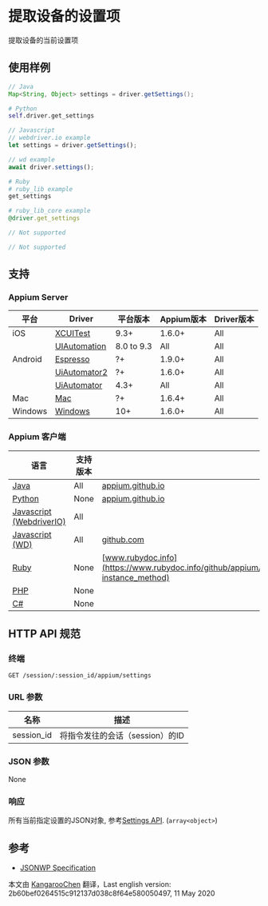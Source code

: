 # 提取设备的设置项

提取设备的当前设置项

## 使用样例

```java
// Java
Map<String, Object> settings = driver.getSettings();

```

```python
# Python
self.driver.get_settings

```

```javascript
// Javascript
// webdriver.io example
let settings = driver.getSettings();

// wd example
await driver.settings();

```

```ruby
# Ruby
# ruby_lib example
get_settings

# ruby_lib_core example
@driver.get_settings

```

```php
// Not supported
```

```csharp
// Not supported
```

## 支持


### Appium Server

| 平台    | Driver                                                   | 平台版本   | Appium版本 | Driver版本 |
|--------|----------------|------|--------------|--------------|
| iOS | [XCUITest](/docs/en/drivers/ios-xcuitest.md) | 9.3+ | 1.6.0+ | All |
|  | [UIAutomation](/docs/en/drivers/ios-uiautomation.md) | 8.0 to 9.3 | All | All |
| Android | [Espresso](/docs/en/drivers/android-espresso.md) | ?+ | 1.9.0+ | All |
|  | [UiAutomator2](/docs/en/drivers/android-uiautomator2.md) | ?+ | 1.6.0+ | All |
|  | [UiAutomator](/docs/en/drivers/android-uiautomator.md) | 4.3+ | All | All |
| Mac | [Mac](/docs/en/drivers/mac.md) | ?+ | 1.6.4+ | All |
| Windows | [Windows](/docs/en/drivers/windows.md) | 10+ | 1.6.0+ | All |

### Appium 客户端

| 语言                                                         | 支持版本 | 文档                                                         |
|--------|-------|-------------|
|[Java](https://github.com/appium/java-client/releases/latest)| All | [appium.github.io](https://appium.github.io/java-client/io/appium/java_client/HasSettings.html#getSettings--) |
|[Python](https://github.com/appium/python-client/releases/latest)| None | [appium.github.io](https://appium.github.io/python-client-sphinx/webdriver.extensions.html#webdriver.extensions.settings.Settings.get_settings) |
|[Javascript (WebdriverIO)](http://webdriver.io/index.html)| All |  |
|[Javascript (WD)](https://github.com/admc/wd/releases/latest)| All | [github.com](https://github.com/admc/wd/blob/master/lib/commands.js#L3018) |
|[Ruby](https://github.com/appium/ruby_lib/releases/latest)| None | [www.rubydoc.info](https://www.rubydoc.info/github/appium/ruby_lib_core/Appium/Core/Device#get_settings-instance_method) |
|[PHP](https://github.com/appium/php-client/releases/latest)| None |  |
|[C#](https://github.com/appium/appium-dotnet-driver/releases/latest)| None |  |


## HTTP API 规范


### 终端

`GET /session/:session_id/appium/settings`


### URL 参数

| 名称       | 描述                            |
|----|-----------|
|session_id|将指令发往的会话（session）的ID|


### JSON 参数

None


### 响应

所有当前指定设置的JSON对象, 参考[Settings API](/docs/en/advanced-concepts/settings.md). (`array<object>`)


## 参考

* [JSONWP Specification](https://github.com/appium/appium-base-driver/blob/master/lib/protocol/routes.js#L587)



本文由 [KangarooChen](https://github.com/KangarooChen) 翻译，Last english version: 2b60bef0264515c912137d038c8f64e580050497, 11 May 2020
